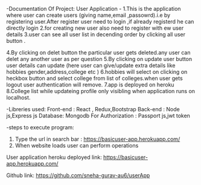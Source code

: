 -Documentation Of Project:
User Application -
1.This is the application where user can create users (giving name,email ,passowrd).i.e by registering user.After register user need to login ,if already registerd he can directly login
2.for creating new user also need to register with ew user details
3.user can see all user list in decending order by clicking all user button .

4.By clicking on delet button the particular user gets deleted.any user can delet any another user as per question
5.By clicking on update user button user details can update (here user can give/update extra details like hobbies gender,address,college etc )
6.hobbies will select on clicking on heckbox button and select college from list of colleges.when user gets logout user authentication will remove.
7.app is deployed on heroku
8.College list while updateing profile only visibling when application runs on localhost.

-Libreries used:
Front-end : React , Redux,Bootstrap
Back-end : Node js,Express js
Database: Mongodb
For Authorization : Passport js,jwt token

-steps to execute program:

1. Type the url in search bar : https://basicuser-app.herokuapp.com/
2. When website loads user can perform operations

User application heroku deployed link:
https://basicuser-app.herokuapp.com/

Github link:
https://github.com/sneha-gurav-au6/userApp
